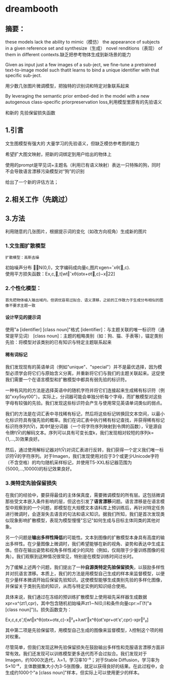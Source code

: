 # dreambooth

## 摘要：

these  models  lack  the  ability  to  mimic（模仿）  the  appearance  of subjects in a given reference set and synthesize（生成） novel renditions（表现） of them in different contexts.缺乏把参考物体生成到新场景的能力

Given as input just a few images of a sub-ject, we fine-tune a pretrained text-to-image model such thatit learns to bind a unique identifier with that specific sub-ject.

用少数几张图片微调模型，把独特的识别词和特定对象联系起来

By leveraging the semantic prior embed-ded in the model with a new autogenous class-specific priorpreservation  loss,利用模型里原有的先验语义

和新的 先验保留损失函数 

## 1.引言

文生图模型有强大的 大量学习的先验语义，但缺乏模仿参考图的能力

希望扩大图文映射，把新的词绑定到用户给出的物体上

使用的prompt是罕见词+主题名（利用已有语义映射）表达一只特殊的狗，同时不会导致语言漂移污染模型对“狗”的识别

给出了一个新的评估方法；

## 2.相关工作（先跳过）

## 3.方法

利用随意的几张图片，根据提示词的变化（如改方向视角）生成新的图片

### 1.文生图扩散模型

    扩散模型：高斯去噪

初始噪声分布  ∼N(0,I)，文字编码成向量c,图片xgen=ˆxθ(,c).  
使用平方损失函数：Ex,c,,t[wt‖ˆxθ(αtx+σt,c)−x‖22]
### 2.个性化模型：
    首先把物体植入输出域内，但调优容易过拟合、语义漂移，之前的工作致力于生成分布相似的图像不要求主题一致 
#### 设计罕见的提示词
使用"a [identifier] [class noun]"格式
[identifier]：与主题关联的唯一标识符（通常是罕见词）
[class noun]：主题的粗略类别（如：狗、猫、手表等），锚定类别先验：将模型对该类别的已有知识与特定主题联系起来

#### 稀有词标记
我们发现现有的英语单词（例如"unique"、"special"）并不是最优选择，因为模型必须学会将它们与原始含义分离，并重新将它们与我们的主题关联起来。这促使我们需要一个在语言模型和扩散模型中都具有弱先验的标识符。

一种有风险的方法是选择英语中的随机字符并将它们连接起来生成稀有标识符（例如"xxy5syt00"）。实际上，分词器可能会单独分析每个字母，而扩散模型对这些字母有较强的先验。我们发现这些标识符会产生与使用常见英语单词类似的弱点。

我们的方法是在词汇表中寻找稀有标记，然后将这些标记转换回文本空间，以最小化标识符具有强先验的概率。我们在词汇表中执行稀有标记查找，并获得稀有标记标识符序列f(V̂)，其中f是分词器（一个将字符序列映射到令牌的函数），V̂是源自令牌f(V̂)的解码文本。序列可以具有可变长度k，我们发现相对较短的序列k={1,...,3}效果良好。

然后，通过使用解标记器对f(V̂)对词汇表进行反转，我们获得一个定义我们唯一标识符V̂的字符序列。对于Imagen，我们发现使用对应于3个或更少Unicode字符（不含空格）的均匀随机采样标记，并使用T5-XXL标记器范围为{5000,...,10000}的标记效果良好。

### 3.类特定先验保留损失
在我们的经验中，要获得最佳的主体保真度，需要微调模型的所有层。这包括微调那些受文本嵌入条件影响的层，但这也引发了**语言漂移**问题。语言漂移是在语言模型中观察到的一个问题，即模型在大规模文本语料库上预训练后，再针对特定任务进行微调时，会逐渐失去语言的句法和语义知识。据我们所知，我们是首次发现类似现象影响扩散模型，表现为模型慢慢"忘记"如何生成与目标主体同类的其他对象。

另一个问题是**输出多样性降低**的可能性。文本到图像的扩散模型本身具有高度的输出多样性。在少量图像上微调时，我们希望能够在新的视角、姿势和表达中生成主体。但存在输出姿势和视角多样性减少的风险（例如，仅局限于少量训练图像的视角）。我们观察到这种情况很常见，特别是在模型训练时间过长时。

为了缓解上述两个问题，我们提出了一种**自源类特定先验保留损失**，以鼓励多样性并对抗语言漂移。本质上，我们的方法是用模型自己生成的样本来监督模型，以便在少量样本微调开始后保留先验知识。这使模型能够生成类别先验的多样化图像，并保留关于类别先验的知识，从而与特定实例的知识结合使用。

具体来说，我们通过在冻结的预训练扩散模型上使用祖先采样器生成数据xpr=x^(zt1,cpr)，其中包含随机初始噪声zt1∼N(0,I)和条件向量cpr:=Γ(f("a [class noun]"))。损失函数变为：

Ex,c,ε,ε',t[wt‖x^θ(αtx+σtε,c)-x‖²₂+λwt'‖x^θ(αt'xpr+σt'ε',cpr)-xpr‖²₂]

其中第二项是先验保留项，用模型自己生成的图像来监督模型，λ控制这个项的相对权重。

尽管简单，但我们发现这种先验保留损失在鼓励输出多样性和克服语言漂移方面非常有效。我们还发现可以训练模型更多迭代而不会过拟合。我们发现对于Imagen，约1000次迭代，λ=1，学习率10⁻⁵；对于Stable Diffusion，学习率为5×10⁻⁶，主体数据集大小为3-5张图像，就足以获得良好的结果。在此过程中，会生成约1000个"a [class noun]"样本，但实际上可以使用更少的样本。
